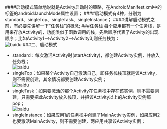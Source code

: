 ####启动模式简单地说就是Activity启动时的策略，在AndroidManifest.xml中的标签的android:launchMode属性设置；
####启动模式有4种，分别为standard、singleTop、singleTask、singleInstance；
####讲解启动模式之前，有必要先讲解一下“任务栈”的概念;
###任务栈
每个应用都有一个任务栈，是用来存放Activity的，功能类似于函数调用的栈，先后顺序代表了Activity的出现顺序；比如Activity1-->Activity2-->Activity3,则任务栈为：<br>
![baidu](http://www.linuxidc.com/upload/2012_07/120721093646151.gif) 
###二、启动模式
* standard：每次激活Activity时(startActivity)，都创建Activity实例，并放入任务栈；<br>
![baidu](http://www.linuxidc.com/upload/2012_07/120721093646152.gif) 
* singleTop：如果某个Activity自己激活自己，即任务栈栈顶就是该Activity，则不需要创建，其余情况都要创建Activity实例；<br>
![baidu](http://www.linuxidc.com/upload/2012_07/120721093646153.gif) 
* singleTask：如果要激活的那个Activity在任务栈中存在该实例，则不需要创建，只需要把此Activity放入栈顶，并把该Activity以上的Activity实例都pop；<br>
![baidu](http://www.linuxidc.com/upload/2012_07/120721093646154.gif) 
* singleInstance：如果应用1的任务栈中创建了MainActivity实例，如果应用2也要激活MainActivity，则不需要创建，两应用共享该Activity实例；<br>

